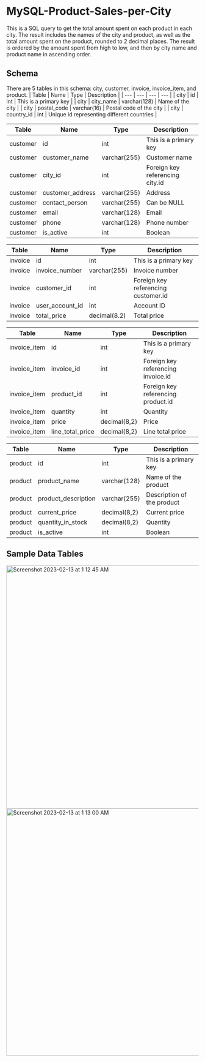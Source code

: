 # MySQL-Product-Sales-per-City
This is a SQL query to get the total amount spent on each product in each city. The result includes the names of the city and product, as well as the total amount spent on the product, rounded to 2 decimal places. The result is ordered by the amount spent from high to low, and then by city name and product name in ascending order.

## Schema
There are 5 tables in this schema: city, customer, invoice, invoice_item, and product.
| Table | Name | Type | Description |
| --- | --- | --- | --- |
| city | id | int | This is a primary key |
| city | city_name | varchar(128) | Name of the city |
| city | postal_code | varchar(16) | Postal code of the city |
| city | country_id | int | Unique id representing different countries |

| Table | Name | Type | Description |
| --- | --- | --- | --- |
| customer | id | int | This is a primary key |
| customer | customer_name | varchar(255) | Customer name |
| customer | city_id | int | Foreign key referencing city.id |
| customer | customer_address | varchar(255) | Address |
| customer | contact_person | varchar(255) | Can be NULL |
| customer | email | varchar(128) | Email |
| customer | phone | varchar(128) | Phone number |
| customer | is_active | int | Boolean |

| Table | Name | Type | Description |
| --- | --- | --- | --- |
| invoice | id | int | This is a primary key |
| invoice | invoice_number | varchar(255) | Invoice number |
| invoice | customer_id | int | Foreign key referencing customer.id |
| invoice | user_account_id | int | Account ID |
| invoice | total_price | decimal(8.2) | Total price |

| Table | Name | Type | Description |
| --- | --- | --- | --- |
| invoice_item | id | int | This is a primary key |
| invoice_item | invoice_id | int | Foreign key referencing invoice.id |
| invoice_item | product_id | int | Foreign key referencing product.id |
| invoice_item | quantity | int | Quantity |
| invoice_item | price | decimal(8,2) | Price |
| invoice_item | line_total_price | decimal(8,2) | Line total price |

| Table | Name | Type | Description |
| --- | --- | --- | --- |
| product | id | int | This is a primary key |
| product | product_name | varchar(128) | Name of the product |
| product | product_description | varchar(255) | Description of the product |
| product | current_price | decimal(8,2) | Current price |
| product | quantity_in_stock | decimal(8,2) | Quantity |
| product | is_active | int | Boolean |


## Sample Data Tables
<img width="635" alt="Screenshot 2023-02-13 at 1 12 45 AM" src="https://user-images.githubusercontent.com/112984558/218384223-28d25bfd-afb4-458c-85b7-66cac78f4863.png">
<img width="646" alt="Screenshot 2023-02-13 at 1 13 00 AM" src="https://user-images.githubusercontent.com/112984558/218384224-d9f3ede4-d238-48ca-9b68-66eabb3c39cf.png">

